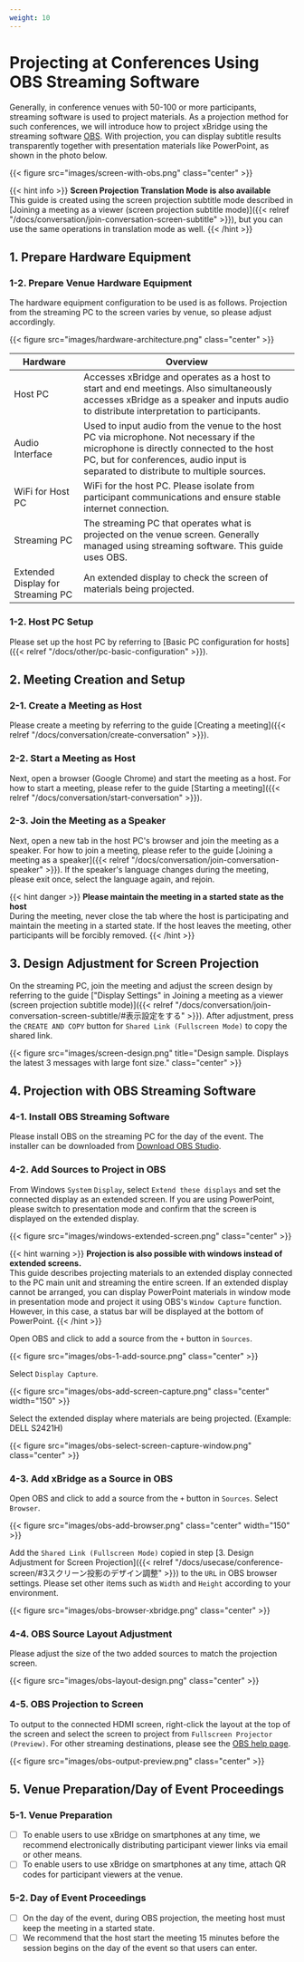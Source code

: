 ```yaml
---
weight: 10
---
```


# Projecting at Conferences Using OBS Streaming Software

Generally, in conference venues with 50-100 or more participants, streaming software is used to project materials.
As a projection method for such conferences, we will introduce how to project xBridge using the streaming software [OBS](https://obsproject.com/).
With projection, you can display subtitle results transparently together with presentation materials like PowerPoint, as shown in the photo below.

{{< figure src="images/screen-with-obs.png" class="center" >}}

{{< hint info >}}
**Screen Projection Translation Mode is also available**  
This guide is created using the screen projection subtitle mode described in [Joining a meeting as a viewer (screen projection subtitle mode)]({{< relref "/docs/conversation/join-conversation-screen-subtitle" >}}), but you can use the same operations in translation mode as well.
{{< /hint >}}

## 1. Prepare Hardware Equipment

### 1-2. Prepare Venue Hardware Equipment

The hardware equipment configuration to be used is as follows.
Projection from the streaming PC to the screen varies by venue, so please adjust accordingly.

{{< figure src="images/hardware-architecture.png" class="center" >}}

| Hardware                     | Overview                                                                                                                                                                                               |
| ---------------------------- | ------------------------------------------------------------------------------------------------------------------------------------------------------------------------------------------------------ |
| Host PC                      | Accesses xBridge and operates as a host to start and end meetings. Also simultaneously accesses xBridge as a speaker and inputs audio to distribute interpretation to participants.                 |
| Audio Interface              | Used to input audio from the venue to the host PC via microphone. Not necessary if the microphone is directly connected to the host PC, but for conferences, audio input is separated to distribute to multiple sources. |
| WiFi for Host PC             | WiFi for the host PC. Please isolate from participant communications and ensure stable internet connection.                                                                                            |
| Streaming PC                 | The streaming PC that operates what is projected on the venue screen. Generally managed using streaming software. This guide uses OBS.                                                               |
| Extended Display for Streaming PC | An extended display to check the screen of materials being projected.                                                                                                                              |

### 1-2. Host PC Setup

Please set up the host PC by referring to [Basic PC configuration for hosts]({{< relref "/docs/other/pc-basic-configuration" >}}).

## 2. Meeting Creation and Setup

### 2-1. Create a Meeting as Host

Please create a meeting by referring to the guide [Creating a meeting]({{< relref "/docs/conversation/create-conversation" >}}).

### 2-2. Start a Meeting as Host

Next, open a browser (Google Chrome) and start the meeting as a host.
For how to start a meeting, please refer to the guide [Starting a meeting]({{< relref "/docs/conversation/start-conversation" >}}).

### 2-3. Join the Meeting as a Speaker

Next, open a new tab in the host PC's browser and join the meeting as a speaker.
For how to join a meeting, please refer to the guide [Joining a meeting as a speaker]({{< relref "/docs/conversation/join-conversation-speaker" >}}).
If the speaker's language changes during the meeting, please exit once, select the language again, and rejoin.

{{< hint danger >}}
**Please maintain the meeting in a started state as the host**  
During the meeting, never close the tab where the host is participating and maintain the meeting in a started state.
If the host leaves the meeting, other participants will be forcibly removed.
{{< /hint >}}

## 3. Design Adjustment for Screen Projection

On the streaming PC, join the meeting and adjust the screen design by referring to the guide ["Display Settings" in Joining a meeting as a viewer (screen projection subtitle mode)]({{< relref "/docs/conversation/join-conversation-screen-subtitle/#表示設定をする" >}}).
After adjustment, press the `CREATE AND COPY` button for `Shared Link (Fullscreen Mode)` to copy the shared link.

{{< figure src="images/screen-design.png" title="Design sample. Displays the latest 3 messages with large font size." class="center" >}}

## 4. Projection with OBS Streaming Software

### 4-1. Install OBS Streaming Software

Please install OBS on the streaming PC for the day of the event.
The installer can be downloaded from [Download OBS Studio](https://obsproject.com/ja/download).

### 4-2. Add Sources to Project in OBS

From Windows `System` `Display`, select `Extend these displays` and set the connected display as an extended screen.
If you are using PowerPoint, please switch to presentation mode and confirm that the screen is displayed on the extended display.

{{< figure src="images/windows-extended-screen.png" class="center" >}}

{{< hint warning >}}
**Projection is also possible with windows instead of extended screens.**  
This guide describes projecting materials to an extended display connected to the PC main unit and streaming the entire screen.
If an extended display cannot be arranged, you can display PowerPoint materials in window mode in presentation mode and project it using OBS's `Window Capture` function.
However, in this case, a status bar will be displayed at the bottom of PowerPoint.
{{< /hint >}}

Open OBS and click to add a source from the `+` button in `Sources`.

{{< figure src="images/obs-1-add-source.png" class="center" >}}

Select `Display Capture`.

{{< figure src="images/obs-add-screen-capture.png" class="center" width="150" >}}

Select the extended display where materials are being projected. (Example: DELL S2421H)

{{< figure src="images/obs-select-screen-capture-window.png" class="center" >}}

### 4-3. Add xBridge as a Source in OBS

Open OBS and click to add a source from the `+` button in `Sources`.
Select `Browser`.

{{< figure src="images/obs-add-browser.png" class="center" width="150" >}}

Add the `Shared Link (Fullscreen Mode)` copied in step [3. Design Adjustment for Screen Projection]({{< relref "/docs/usecase/conference-screen/#3スクリーン投影のデザイン調整" >}}) to the `URL` in OBS browser settings.
Please set other items such as `Width` and `Height` according to your environment.

{{< figure src="images/obs-browser-xbridge.png" class="center" >}}

### 4-4. OBS Source Layout Adjustment

Please adjust the size of the two added sources to match the projection screen.

{{< figure src="images/obs-layout-design.png" class="center" >}}

### 4-5. OBS Projection to Screen

To output to the connected HDMI screen, right-click the layout at the top of the screen and select the screen to project from `Fullscreen Projector (Preview)`.
For other streaming destinations, please see the [OBS help page](https://obsproject.com/help).

{{< figure src="images/obs-output-preview.png" class="center" >}}

## 5. Venue Preparation/Day of Event Proceedings

### 5-1. Venue Preparation

- [ ] To enable users to use xBridge on smartphones at any time, we recommend electronically distributing participant viewer links via email or other means.
- [ ] To enable users to use xBridge on smartphones at any time, attach QR codes for participant viewers at the venue.

### 5-2. Day of Event Proceedings

- [ ] On the day of the event, during OBS projection, the meeting host must keep the meeting in a started state.
- [ ] We recommend that the host start the meeting 15 minutes before the session begins on the day of the event so that users can enter.
